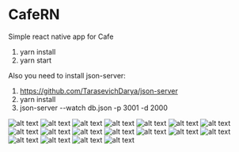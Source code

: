 # CafeRN
Simple react native app for Cafe

1) yarn install
2) yarn start

Also you need to install json-server:
1) https://github.com/TarasevichDarya/json-server
2) yarn install
3) json-server --watch db.json -p 3001 -d 2000

![alt text](components/screenshots/1.png "Home screen")
![alt text](components/screenshots/2.png "Home screen")
![alt text](components/screenshots/3.png "Home screen")
![alt text](components/screenshots/4.png "Home screen")
![alt text](components/screenshots/5.png "Home screen")
![alt text](components/screenshots/6.png "Home screen")
![alt text](components/screenshots/7.png "Home screen")
![alt text](components/screenshots/8.png "Home screen")
![alt text](components/screenshots/10.png "Home screen")
![alt text](components/screenshots/11.png "Home screen")
![alt text](components/screenshots/12.png "Home screen")
![alt text](components/screenshots/13.png "Home screen")
![alt text](components/screenshots/14.png "Home screen")
![alt text](components/screenshots/15.png "Home screen")
![alt text](components/screenshots/16.png "Home screen")
![alt text](components/screenshots/17.png "Home screen")
![alt text](components/screenshots/18.png "Home screen")
![alt text](components/screenshots/19.png "Home screen")
